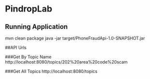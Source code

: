 # PindropLab

## Running Application
mvn clean package
java -jar target/PhoneFraudApi-1.0-SNAPSHOT.jar

##API Urls

###Get By Topic Name
http://localhost:8080/topics/202%20area%20code%20scam

###Get All Topics
http://localhost:8080/topics
